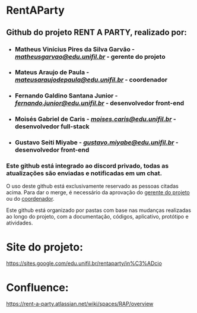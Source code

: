 # RentAParty

## Github do projeto RENT A PARTY, realizado por:

- ### **Matheus Vinícius Pires da Silva Garvão** - *matheusgarvao@edu.unifil.br* - gerente do projeto
- ### **Mateus Araujo de Paula** - *mateusaraujodepaula@edu.unifil.br* - coordenador
- ### **Fernando Galdino Santana Junior** - *fernando.junior@edu.unifil.br* - desenvolvedor front-end
- ### **Moisés Gabriel de Caris** - *moises.caris@edu.unifil.br* - desenvolvedor full-stack
- ### **Gustavo Seiti Miyabe** - *gustavo.miyabe@edu.unifil.br* - desenvolvedor front-end


### Este github está integrado ao discord privado, todas as atualizações são enviadas e notificadas em um chat.

O uso deste github está exclusivamente reservado as pessoas citadas acima.
Para dar o merge, é necessário da aprovação do <ins>gerente do projeto</ins> ou do <ins>coordenador</ins>.

Este github está organizado por pastas com base nas mudanças realizadas ao longo do projeto,
com a documentação, códigos, aplicativo, protótipo e atividades.

# **Site do projeto:** 
https://sites.google.com/edu.unifil.br/rentaparty/in%C3%ADcio

# **Confluence:** 
https://rent-a-party.atlassian.net/wiki/spaces/RAP/overview
